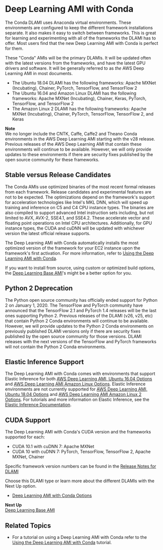 # Deep Learning AMI with Conda<a name="overview-conda"></a>

The Conda DLAMI uses Anaconda virtual environments\. These environments are configured to keep the different framework installations separate\. It also makes it easy to switch between frameworks\. This is great for learning and experimenting with all of the frameworks the DLAMI has to offer\. Most users find that the new Deep Learning AMI with Conda is perfect for them\. 

These "Conda" AMIs will be the primary DLAMIs\. It will be updated often with the latest versions from the frameworks, and have the latest GPU drivers and software\. It will be generally referred to as *the* AWS Deep Learning AMI in most documents\.
+ The Ubuntu 18\.04 DLAMI has the following frameworks: Apache MXNet \(Incubating\), Chainer, PyTorch, TensorFlow, and TensorFlow 2
+ The Ubuntu 16\.04 and Amazon Linux DLAMI has the following frameworks: Apache MXNet \(Incubating\), Chainer, Keras, PyTorch, TensorFlow, and TensorFlow 2
+ The Amazon Linux 2 DLAMI has the following frameworks: Apache MXNet \(Incubating\), Chainer, PyTorch, TensorFlow, TensorFlow 2, and Keras

**Note**  
We no longer include the CNTK, Caffe, Caffe2 and Theano Conda environments in the AWS Deep Learning AMI starting with the v28 release\. Previous releases of the AWS Deep Learning AMI that contain these environments will continue to be available\. However, we will only provide updates to these environments if there are security fixes published by the open source community for these frameworks\.

## Stable versus Release Candidates<a name="overview-conda-stability"></a>

The Conda AMIs use optimized binaries of the most recent formal releases from each framework\. Release candidates and experimental features are not to be expected\. The optimizations depend on the framework's support for acceleration technologies like Intel's MKL DNN, which will speed up training and inference on C5 and C4 CPU instance types\. The binaries are also compiled to support advanced Intel instruction sets including, but not limited to AVX, AVX\-2, SSE4\.1, and SSE4\.2\. These accelerate vector and floating point operations on Intel CPU architectures\. Additionally, for GPU instance types, the CUDA and cuDNN will be updated with whichever version the latest official release supports\. 

The Deep Learning AMI with Conda automatically installs the most optimized version of the framework for your EC2 instance upon the framework's first activation\. For more information, refer to [Using the Deep Learning AMI with Conda](tutorial-conda.md)\. 

If you want to install from source, using custom or optimized build options, the [Deep Learning Base AMI](overview-base.md)'s might be a better option for you\.

## Python 2 Deprecation<a name="overview-conda-python2"></a>

The Python open source community has officially ended support for Python 2 on January 1, 2020\. The TensorFlow and PyTorch community have announced that the TensorFlow 2\.1 and PyTorch 1\.4 releases will be the last ones supporting Python 2\. Previous releases of the DLAMI \(v26, v25, etc\) that contain Python 2 Conda environments will continue to be available\. However, we will provide updates to the Python 2 Conda environments on previously published DLAMI versions only if there are security fixes published by the open source community for those versions\. DLAMI releases with the next versions of the TensorFlow and PyTorch frameworks will not contain the Python 2 Conda environments\.

## Elastic Inference Support<a name="overview-conda-ei"></a>

The Deep Learning AMI with Conda comes with environments that support Elastic Inference for both [AWS Deep Learning AMI, Ubuntu 16\.04 Options](ubuntu.md) and [AWS Deep Learning AMI Amazon Linux Options](al.md)\. Elastic Inference environments are not currently supported for [AWS Deep Learning AMI, Ubuntu 18\.04 Options](ubuntu18-04.md) and [AWS Deep Learning AMI Amazon Linux 2 Options](al2.md)\. For tutorials and more information on Elastic Inference, see the [Elastic Inference Documentation](https://docs.aws.amazon.com/elastic-inference/latest/developerguide/what-is-ei.html)\.

## CUDA Support<a name="overview-conda-cuda"></a>

The Deep Learning AMI with Conda's CUDA version and the frameworks supported for each:
+ CUDA 10\.1 with cuDNN 7: Apache MXNet
+ CUDA 10 with cuDNN 7: PyTorch, TensorFlow, TensorFlow 2, Apache MXNet, Chainer

Specific framework version numbers can be found in the [Release Notes for DLAMI](appendix-ami-release-notes.md)

Choose this DLAMI type or learn more about the different DLAMIs with the Next Up option\.
+ [Deep Learning AMI with Conda Options](conda.md)

**Next Up**  
[Deep Learning Base AMI](overview-base.md)

## Related Topics<a name="w103aab7b5c13c19"></a>
+ For a tutorial on using a Deep Learning AMI with Conda refer to the [Using the Deep Learning AMI with Conda](tutorial-conda.md) tutorial\.